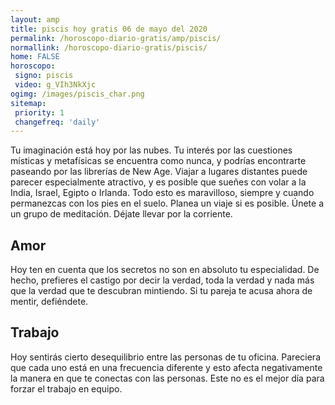 ```yaml
---
layout: amp
title: piscis hoy gratis 06 de mayo del 2020 
permalink: /horoscopo-diario-gratis/amp/piscis/
normallink: /horoscopo-diario-gratis/piscis/
home: FALSE
horoscopo:
 signo: piscis
 video: g_VIh3NkXjc
ogimg: /images/piscis_char.png
sitemap:
 priority: 1
 changefreq: 'daily'
---
```



Tu imaginación está hoy por las nubes. Tu interés por las cuestiones místicas y metafísicas se encuentra como nunca, y podrías encontrarte paseando por las librerías de New Age. Viajar a lugares distantes puede parecer especialmente atractivo, y es posible que sueñes con volar a la India, Israel, Egipto o Irlanda. Todo esto es maravilloso, siempre y cuando permanezcas con los pies en el suelo. Planea un viaje si es posible. Únete a un grupo de meditación. Déjate llevar por la corriente.

## Amor

Hoy ten en cuenta que los secretos no son en absoluto tu especialidad. De hecho, prefieres el castigo por decir la verdad, toda la verdad y nada más que la verdad que te descubran mintiendo. Si tu pareja te acusa ahora de mentir, defiéndete.

## Trabajo

Hoy sentirás cierto desequilibrio entre las personas de tu oficina. Pareciera que cada uno está en una frecuencia diferente y esto afecta negativamente la manera en que te conectas con las personas. Este no es el mejor día para forzar el trabajo en equipo.
